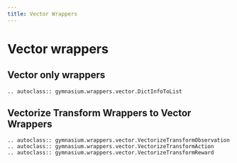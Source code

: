 ```yaml
---
title: Vector Wrappers
---
```


# Vector wrappers

## Vector only wrappers

```{eval-rst}
.. autoclass:: gymnasium.wrappers.vector.DictInfoToList
```

## Vectorize Transform Wrappers to Vector Wrappers

```{eval-rst}
.. autoclass:: gymnasium.wrappers.vector.VectorizeTransformObservation
.. autoclass:: gymnasium.wrappers.vector.VectorizeTransformAction
.. autoclass:: gymnasium.wrappers.vector.VectorizeTransformReward
```
